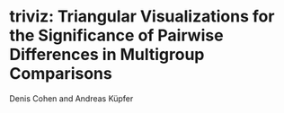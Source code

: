 triviz: Triangular Visualizations for the Significance of Pairwise
Differences in Multigroup Comparisons
================
Denis Cohen and Andreas Küpfer

